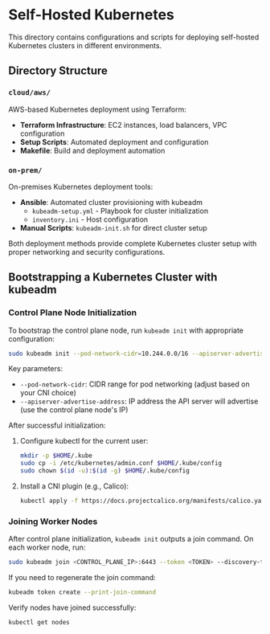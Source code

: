 # Self-Hosted Kubernetes

This directory contains configurations and scripts for deploying self-hosted Kubernetes clusters in different environments.

## Directory Structure

### `cloud/aws/`
AWS-based Kubernetes deployment using Terraform:
- **Terraform Infrastructure**: EC2 instances, load balancers, VPC configuration
- **Setup Scripts**: Automated deployment and configuration
- **Makefile**: Build and deployment automation

### `on-prem/`
On-premises Kubernetes deployment tools:
- **Ansible**: Automated cluster provisioning with kubeadm
  - `kubeadm-setup.yml` - Playbook for cluster initialization
  - `inventory.ini` - Host configuration
- **Manual Scripts**: `kubeadm-init.sh` for direct cluster setup

Both deployment methods provide complete Kubernetes cluster setup with proper networking and security configurations.

## Bootstrapping a Kubernetes Cluster with kubeadm

### Control Plane Node Initialization

To bootstrap the control plane node, run `kubeadm init` with appropriate configuration:

```bash
sudo kubeadm init --pod-network-cidr=10.244.0.0/16 --apiserver-advertise-address=<CONTROL_PLANE_IP>
```

Key parameters:
- `--pod-network-cidr`: CIDR range for pod networking (adjust based on your CNI choice)
- `--apiserver-advertise-address`: IP address the API server will advertise (use the control plane node's IP)

After successful initialization:
1. Configure kubectl for the current user:
   ```bash
   mkdir -p $HOME/.kube
   sudo cp -i /etc/kubernetes/admin.conf $HOME/.kube/config
   sudo chown $(id -u):$(id -g) $HOME/.kube/config
   ```

2. Install a CNI plugin (e.g., Calico):
   ```bash
   kubectl apply -f https://docs.projectcalico.org/manifests/calico.yaml
   ```

### Joining Worker Nodes

After control plane initialization, `kubeadm init` outputs a join command. On each worker node, run:

```bash
sudo kubeadm join <CONTROL_PLANE_IP>:6443 --token <TOKEN> --discovery-token-ca-cert-hash sha256:<HASH>
```

If you need to regenerate the join command:
```bash
kubeadm token create --print-join-command
```

Verify nodes have joined successfully:
```bash
kubectl get nodes
```
